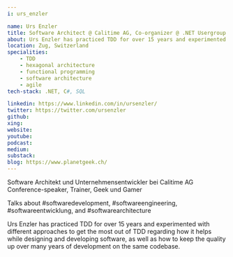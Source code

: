 ```yaml
---
i: urs_enzler

name: Urs Enzler
title: Software Architect @ Calitime AG, Co-organizer @ .NET Usergroup Zentralschweiz
about: Urs Enzler has practiced TDD for over 15 years and experimented with different approaches to get the most out of TDD
location: Zug, Switzerland
specialities:
    - TDD
    - hexagonal architecture
    - functional programming
    - software architecture
    - agile
tech-stack: .NET, C#, SQL

linkedin: https://www.linkedin.com/in/ursenzler/
twitter: https://twitter.com/ursenzler
github: 
xing: 
website: 
youtube: 
podcast: 
medium: 
substack: 
blog: https://www.planetgeek.ch/
---
```


Software Architekt und Unternehmensentwickler bei Calitime AG Conference-speaker, Trainer, Geek und Gamer

Talks about #softwaredevelopment, #softwareengineering, #softwareentwicklung, and #softwarearchitecture



Urs Enzler has practiced TDD for over 15 years and experimented with different approaches to get the most out of TDD regarding how it helps while designing and developing software, as well as how to keep the quality up over many years of development on the same codebase.